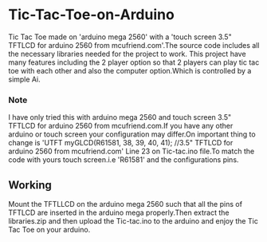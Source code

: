 # Tic-Tac-Toe-on-Arduino
Tic Tac Toe made on 'arduino mega 2560' with a 'touch screen 3.5" TFTLCD for arduino 2560 from mcufriend.com'.The source code includes all the necessary libraries needed for the project to work.
 This project have many features including the 2 player option so that 2 players can play tic tac toe with each other and also the computer option.Which is controlled by a simple Ai.
### Note
I have only tried this with arduino mega 2560 and touch screen 3.5" TFTLCD for arduino 2560 from mcufriend.com.If you have any other arduino or touch screen your configuration may differ.On important thing to change is 
'UTFT    myGLCD(R61581, 38, 39, 40, 41); //3.5" TFTLCD for arduino 2560 from mcufriend.com'
Line 23 on Tic-tac.ino file.To match the code with yours touch screen.i.e 'R61581' and the configurations pins.
## Working
Mount the TFTLLCD on the arduino mega 2560 such that all the pins of TFTLCD are inserted in the arduino mega properly.Then extract the libraries.zip and then upload the Tic-tac.ino to the arduino and enjoy the Tic Tac Toe on your arduino.
